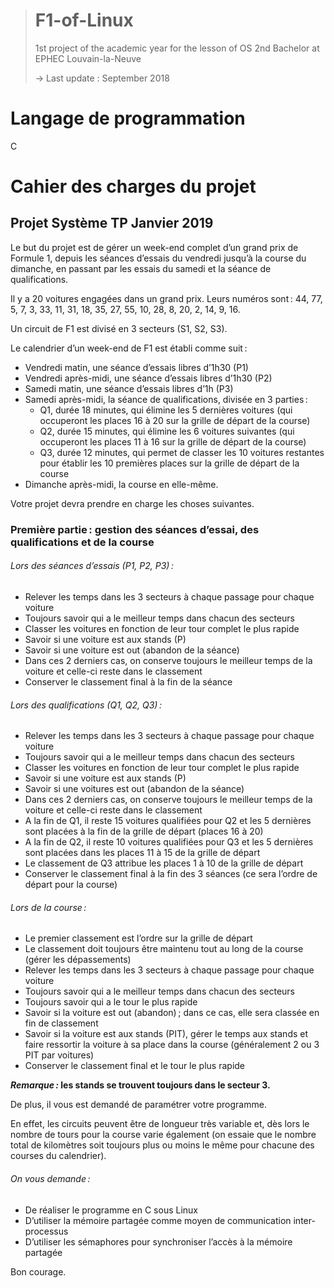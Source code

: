 ># F1-of-Linux
>1st project of the academic year for the lesson of OS 2nd Bachelor at EPHEC Louvain-la-Neuve
>
>-> Last update : September 2018

# Langage de programmation
C

# Cahier des charges du projet
## Projet Système TP Janvier 2019 
Le but du projet est de gérer un week-end complet d’un grand prix de Formule 1, depuis les séances d’essais du vendredi jusqu’à la course du dimanche, en passant par les essais du samedi et la séance de qualifications. 

Il y a 20 voitures engagées dans un grand prix. 
Leurs numéros sont : 44, 77, 5, 7, 3, 33, 11, 31, 18, 35, 27, 55, 10, 28, 8, 20, 2, 14, 9, 16. 

Un circuit de F1 est divisé en 3 secteurs (S1, S2, S3). 

Le calendrier d’un week-end de F1 est établi comme suit : 
- Vendredi matin, une séance d’essais libres d’1h30 (P1) 
- Vendredi après-midi, une séance d’essais libres d’1h30 (P2) 
- Samedi matin, une séance d’essais libres d’1h (P3) 
- Samedi après-midi, la séance de qualifications, divisée en 3 parties : 
  - Q1, durée 18 minutes, qui élimine les 5 dernières voitures (qui occuperont les places 16 à 20 sur la grille de départ de la course) 
  - Q2, durée 15 minutes, qui élimine les 6 voitures suivantes (qui occuperont les places 11 à 16 sur la grille de départ de la course) 
  - Q3, durée 12 minutes, qui permet de classer les 10 voitures restantes pour établir les 10 premières places sur la grille de départ de la course 
- Dimanche après-midi, la course en elle-même. 

Votre projet devra prendre en charge les choses suivantes. 

### Première partie : gestion des séances d’essai, des qualifications et de la course 
###### Lors des séances d’essais (P1, P2, P3) : 
- Relever les temps dans les 3 secteurs à chaque passage pour chaque voiture 
- Toujours savoir qui a le meilleur temps dans chacun des secteurs 
- Classer les voitures en fonction de leur tour complet le plus rapide 
- Savoir si une voiture est aux stands (P) 
- Savoir si une voiture est out (abandon de la séance) 
- Dans ces 2 derniers cas, on conserve toujours le meilleur temps de la voiture et celle-ci reste dans le classement 
- Conserver le classement final à la fin de la séance

###### Lors des qualifications (Q1, Q2, Q3) : 
- Relever les temps dans les 3 secteurs à chaque passage pour chaque voiture 
- Toujours savoir qui a le meilleur temps dans chacun des secteurs 
- Classer les voitures en fonction de leur tour complet le plus rapide 
- Savoir si une voiture est aux stands (P) 
- Savoir si une voitures est out (abandon de la séance) 
- Dans ces 2 derniers cas, on conserve toujours le meilleur temps de la voiture et celle-ci reste dans le classement 
- A la fin de Q1, il reste 15 voitures qualifiées pour Q2 et les 5 dernières sont placées à la fin de la grille de départ (places 16 à 20) 
- A la fin de Q2, il reste 10 voitures qualifiées pour Q3 et les 5 dernières sont placées dans les places 11 à 15 de la grille de départ 
- Le classement de Q3 attribue les places 1 à 10 de la grille de départ 
- Conserver le classement final à la fin des 3 séances (ce sera l’ordre de départ pour la course) 

###### Lors de la course : 
- Le premier classement est l’ordre sur la grille de départ 
- Le classement doit toujours être maintenu tout au long de la course (gérer les dépassements) 
- Relever les temps dans les 3 secteurs à chaque passage pour chaque voiture 
- Toujours savoir qui a le meilleur temps dans chacun des secteurs 
- Toujours savoir qui a le tour le plus rapide 
- Savoir si la voiture est out (abandon) ; dans ce cas, elle sera classée en fin de classement 
- Savoir si la voiture est aux stands (PIT), gérer le temps aux stands et faire ressortir la voiture à sa place dans la course (généralement 2 ou 3 PIT par voitures) 
- Conserver le classement final et le tour le plus rapide 

**_Remarque :_ les stands se trouvent toujours dans le secteur 3.**

De plus, il vous est demandé de paramétrer votre programme. 

En effet, les circuits peuvent être de longueur très variable et, dès lors le nombre de tours pour la course varie également (on essaie que le nombre total de kilomètres soit toujours plus ou moins le même pour chacune des courses du calendrier). 
 
###### On vous demande : 
- De réaliser le programme en C sous Linux 
- D’utiliser la mémoire partagée comme moyen de communication inter-processus 
- D’utiliser les sémaphores pour synchroniser l’accès à la mémoire partagée 
 
Bon courage.